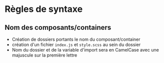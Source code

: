 # Règles de syntaxe

## Nom des composants/containers

- Création de dossiers portants le nom du composant/container
- création d'un fichier `index.js` et `style.scss` au sein du dossier
- Nom du dossier et de la variable d'import sera en CamelCase avec une majuscule sur la première lettre
